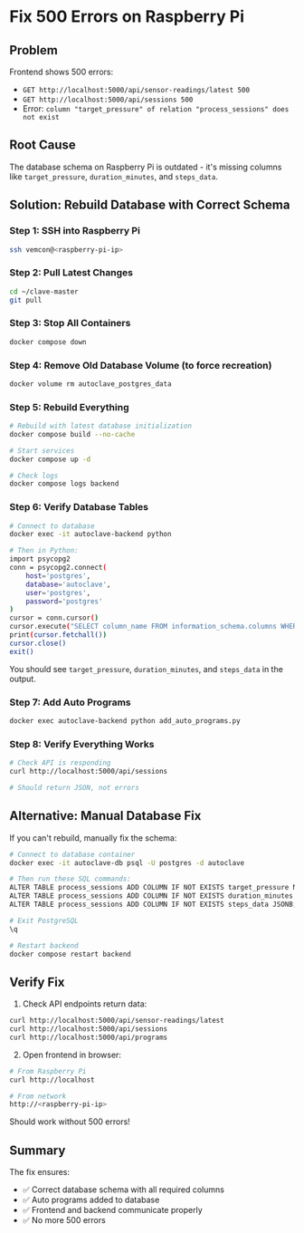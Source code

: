 # Fix 500 Errors on Raspberry Pi

## Problem
Frontend shows 500 errors:
- `GET http://localhost:5000/api/sensor-readings/latest 500`
- `GET http://localhost:5000/api/sessions 500`
- Error: `column "target_pressure" of relation "process_sessions" does not exist`

## Root Cause
The database schema on Raspberry Pi is outdated - it's missing columns like `target_pressure`, `duration_minutes`, and `steps_data`.

## Solution: Rebuild Database with Correct Schema

### Step 1: SSH into Raspberry Pi
```bash
ssh vemcon@<raspberry-pi-ip>
```

### Step 2: Pull Latest Changes
```bash
cd ~/clave-master
git pull
```

### Step 3: Stop All Containers
```bash
docker compose down
```

### Step 4: Remove Old Database Volume (to force recreation)
```bash
docker volume rm autoclave_postgres_data
```

### Step 5: Rebuild Everything
```bash
# Rebuild with latest database initialization
docker compose build --no-cache

# Start services
docker compose up -d

# Check logs
docker compose logs backend
```

### Step 6: Verify Database Tables
```bash
# Connect to database
docker exec -it autoclave-backend python

# Then in Python:
import psycopg2
conn = psycopg2.connect(
    host='postgres',
    database='autoclave',
    user='postgres',
    password='postgres'
)
cursor = conn.cursor()
cursor.execute("SELECT column_name FROM information_schema.columns WHERE table_name='process_sessions';")
print(cursor.fetchall())
cursor.close()
exit()
```

You should see `target_pressure`, `duration_minutes`, and `steps_data` in the output.

### Step 7: Add Auto Programs
```bash
docker exec autoclave-backend python add_auto_programs.py
```

### Step 8: Verify Everything Works
```bash
# Check API is responding
curl http://localhost:5000/api/sessions

# Should return JSON, not errors
```

## Alternative: Manual Database Fix

If you can't rebuild, manually fix the schema:

```bash
# Connect to database container
docker exec -it autoclave-db psql -U postgres -d autoclave

# Then run these SQL commands:
ALTER TABLE process_sessions ADD COLUMN IF NOT EXISTS target_pressure NUMERIC(6,2);
ALTER TABLE process_sessions ADD COLUMN IF NOT EXISTS duration_minutes INTEGER;
ALTER TABLE process_sessions ADD COLUMN IF NOT EXISTS steps_data JSONB;

# Exit PostgreSQL
\q

# Restart backend
docker compose restart backend
```

## Verify Fix

1. Check API endpoints return data:
```bash
curl http://localhost:5000/api/sensor-readings/latest
curl http://localhost:5000/api/sessions
curl http://localhost:5000/api/programs
```

2. Open frontend in browser:
```bash
# From Raspberry Pi
curl http://localhost

# From network
http://<raspberry-pi-ip>
```

Should work without 500 errors!

## Summary

The fix ensures:
- ✅ Correct database schema with all required columns
- ✅ Auto programs added to database
- ✅ Frontend and backend communicate properly
- ✅ No more 500 errors

